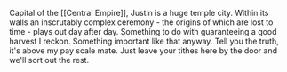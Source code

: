 Capital of the [[Central Empire]], Justin is a huge temple city. Within its walls an inscrutably complex ceremony - the origins of which are lost to time - plays out day after day. Something to do with guaranteeing a good harvest I reckon. Something important like that anyway. Tell you the truth, it's above my pay scale mate. Just leave your tithes here by the door and we'll sort out the rest.